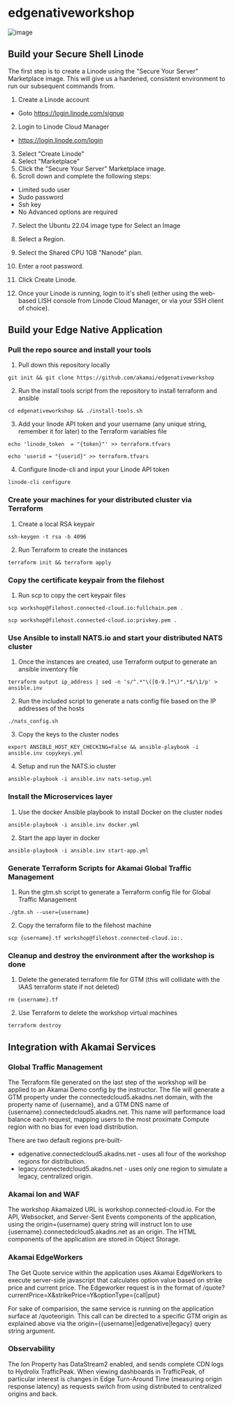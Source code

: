 # edgenativeworkshop

![image](https://github.com/user-attachments/assets/8824f9a9-89fb-46ed-9b20-a44b002d3ad8)

## Build your Secure Shell Linode

The first step is to create a Linode using the "Secure Your Server" Marketplace image. This will give us a hardened, consistent environment to run our subsequent commands from.

1. Create a Linode account

-   Goto https://login.linode.com/signup

2. Login to Linode Cloud Manager

-   https://login.linode.com/login

3. Select "Create Linode"
4. Select "Marketplace"
5. Click the "Secure Your Server" Marketplace image.
6. Scroll down and complete the following steps:

-   Limited sudo user
-   Sudo password
-   Ssh key
-   No Advanced options are required

7. Select the Ubuntu 22.04 image type for Select an Image
8. Select a Region.
9. Select the Shared CPU 1GB "Nanode" plan.
10. Enter a root password.
11. Click Create Linode.

12. Once your Linode is running, login to it's shell (either using the web-based LISH console from Linode Cloud Manager, or via your SSH client of choice).

## Build your Edge Native Application 

### Pull the repo source and install your tools

1. Pull down this repository locally
```
git init && git clone https://github.com/akamai/edgenativeworkshop
```
2. Run the install tools script from the repository to install terraform and ansible
```
cd edgenativeworkshop && ./install-tools.sh
```
3. Add your linode API token and your username (any unique string, remember it for later) to the Terraform variables file
```
echo 'linode_token  = "{token}"' >> terraform.tfvars
```
```
echo 'userid = "{userid}" >> terraform.tfvars
```
4. Configure linode-cli and input your Linode API token
```
linode-cli configure
```
### Create your machines for your distributed cluster via Terraform
1. Create a local RSA keypair
```
ssh-keygen -t rsa -b 4096
```
2. Run Terraform to create the instances
```
terraform init && terraform apply
```
### Copy the certificate keypair from the filehost
1. Run scp to copy the cert keypair files
```
scp workshop@filehost.connected-cloud.io:fullchain.pem .
```
```
scp workshop@filehost.connected-cloud.io:privkey.pem .
```
### Use Ansible to install NATS.io and start your distributed NATS cluster
1. Once the instances are created, use Terraform output to generate an ansible inventory file
```
terraform output ip_address | sed -n 's/^.*"\([0-9.]*\)".*$/\1/p' > ansible.inv
```
2. Run the included script to generate a nats config file based on the IP addresses of the hosts
```
./nats_config.sh
```
3. Copy the keys to the cluster nodes
```
export ANSIBLE_HOST_KEY_CHECKING=False && ansible-playbook -i ansible.inv copykeys.yml
```
4. Setup and run the NATS.io cluster
```
ansible-playbook -i ansible.inv nats-setup.yml
```
### Install the Microservices layer 

1. Use the docker Ansible playbook to install Docker on the cluster nodes
```
ansible-playbook -i ansible.inv docker.yml
```
2. Start the app layer in docker
```
ansible-playbook -i ansible.inv start-app.yml
```
### Generate Terraform Scripts for Akamai Global Traffic Management 
1. Run the gtm.sh script to generate a Terraform config file for Global Traffic Management
```
./gtm.sh --user={username}
```
2. Copy the terraform file to the filehost machine
```
scp {username}.tf workshop@filehost.connected-cloud.io:.
```
### Cleanup and destroy the environment after the workshop is done
1. Delete the generated terraform file for GTM (this will collidate with the IAAS terraform state if not deleted)
```
rm {username}.tf
```
2. Use Terraform to delete the workshop virtual machines
```
terraform destroy
```
## Integration with Akamai Services
### Global Traffic Management
The Terraform file generated on the last step of the workshop will be applied to an Akamai Demo config by the instructor. The file will generate a GTM property under the connectedcloud5.akadns.net domain, with the property name of {username}, and a GTM DNS name of {username}.connectedcloud5.akadns.net. This name will performance load balance each request, mapping users to the most proximate Compute region with no bias for even load distribution. 

There are two default regions pre-built-
* edgenative.connectedcloud5.akadns.net - uses all four of the workshop regions for distribution.
* legacy.connectedcloud5.akadns.net - uses only one region to simulate a legacy, centralized origin.

### Akamai Ion and WAF
The workshop Akamaized URL is workshop.connected-cloud.io. For the API, Websocket, and Server-Sent Events components of the application, using the origin={username} query string will instruct Ion to use {username}.connectedcloud5.akadns.net as an origin. The HTML components of the application are stored in Object Storage.
### Akamai EdgeWorkers
The Get Quote service within the application uses Akamai EdgeWorkers to execute server-side javascript that calculates option value based on strike price and current price. The Edgeworker request is in the format of /quote?currentPrice=X&strikePrice=Y&optionType={call|put}

For sake of comparision, the same service is running on the application surface at /quoteorigin. This call can be directed to a specific GTM origin as explained above via the origin={{username}|edgenative|legacy} query string argument.
### Observability 
The Ion Property has DataStream2 enabled, and sends complete CDN logs to Hydrolix TrafficPeak. When viewing dashboards in TrafficPeak, of particular interest is changes in Edge Turn-Around Time (measuring origin response latency) as requests switch from using distributed to centralized origins and back.

